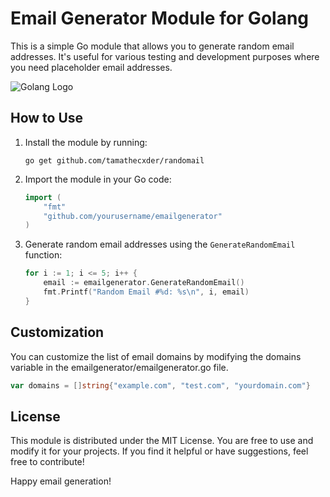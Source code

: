 # Email Generator Module for Golang

This is a simple Go module that allows you to generate random email addresses. It's useful for various testing and development purposes where you need placeholder email addresses.

![Golang Logo](https://cdn-images-1.medium.com/max/892/1*skL4jh12fS0W9TZ2Hru-1g.jpeg)

## How to Use

1. Install the module by running:
   ```shell
   go get github.com/tamathecxder/randomail
   ```
2. Import the module in your Go code:
    ```go
    import (
        "fmt"
        "github.com/yourusername/emailgenerator"
    )
    ```
3.  Generate random email addresses using the 
<code>GenerateRandomEmail</code> function:

    ```go
    for i := 1; i <= 5; i++ {
        email := emailgenerator.GenerateRandomEmail()
        fmt.Printf("Random Email #%d: %s\n", i, email)
    }
    ```

## Customization

You can customize the list of email domains by modifying the domains variable in the emailgenerator/emailgenerator.go file.

```go
var domains = []string{"example.com", "test.com", "yourdomain.com"}
```

## License

This module is distributed under the MIT License. You are free to use and modify it for your projects. If you find it helpful or have suggestions, feel free to contribute!

Happy email generation!
